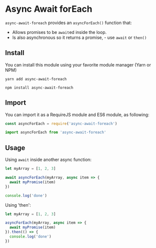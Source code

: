 # Async Await forEach

`async-await-foreach` provides an `asyncForEach()` function that:

- Allows promises to be `await`ed inside the loop. 
- Is also asynchronous so it returns a promise, - use `await` or `then()`

## Install

You can install this module using your favorite module manager (Yarn or NPM)

``` shell
yarn add async-await-foreach
```

``` shell
npm install async-await-foreach
```

## Import

You can import it as a RequireJS module and ES6 module, as following: 

``` javascript
const asyncForEach = require('async-await-foreach') 
```

``` javascript
import asyncForEach from 'async-await-foreach'
```

## Usage

Using `await` inside another async function:

``` javascript
let myArray = [1, 2, 3]

await asyncForEach(myArray, async item => {
  await myPromise(item)
})

console.log('done')
```

Using 'then':

``` javascript
let myArray = [1, 2, 3]

asyncForEach(myArray, async item => {
  await myPromise(item)
}).then(() => {
  console.log('done')
})
```

